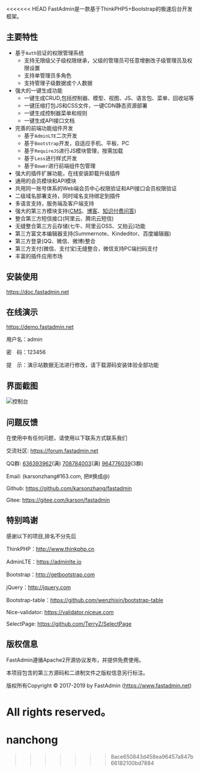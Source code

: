 <<<<<<< HEAD
FastAdmin是一款基于ThinkPHP5+Bootstrap的极速后台开发框架。


## **主要特性**

* 基于`Auth`验证的权限管理系统
    * 支持无限级父子级权限继承，父级的管理员可任意增删改子级管理员及权限设置
    * 支持单管理员多角色
    * 支持管理子级数据或个人数据
* 强大的一键生成功能
    * 一键生成CRUD,包括控制器、模型、视图、JS、语言包、菜单、回收站等
    * 一键压缩打包JS和CSS文件，一键CDN静态资源部署
    * 一键生成控制器菜单和规则
    * 一键生成API接口文档
* 完善的前端功能组件开发
    * 基于`AdminLTE`二次开发
    * 基于`Bootstrap`开发，自适应手机、平板、PC
    * 基于`RequireJS`进行JS模块管理，按需加载
    * 基于`Less`进行样式开发
    * 基于`Bower`进行前端组件包管理
* 强大的插件扩展功能，在线安装卸载升级插件
* 通用的会员模块和API模块
* 共用同一账号体系的Web端会员中心权限验证和API接口会员权限验证
* 二级域名部署支持，同时域名支持绑定到插件
* 多语言支持，服务端及客户端支持
* 强大的第三方模块支持([CMS](https://www.fastadmin.net/store/cms.html)、[博客](https://www.fastadmin.net/store/blog.html)、[知识付费问答](https://www.fastadmin.net/store/ask.html))
* 整合第三方短信接口(阿里云、腾讯云短信)
* 无缝整合第三方云存储(七牛、阿里云OSS、又拍云)功能
* 第三方富文本编辑器支持(Summernote、Kindeditor、百度编辑器)
* 第三方登录(QQ、微信、微博)整合
* 第三方支付(微信、支付宝)无缝整合，微信支持PC端扫码支付
* 丰富的插件应用市场

## **安装使用**

https://doc.fastadmin.net

## **在线演示**

https://demo.fastadmin.net

用户名：admin

密　码：123456

提　示：演示站数据无法进行修改，请下载源码安装体验全部功能

## **界面截图**
![控制台](https://gitee.com/uploads/images/2017/0411/113717_e99ff3e7_10933.png "控制台")

## **问题反馈**

在使用中有任何问题，请使用以下联系方式联系我们

交流社区: https://forum.fastadmin.net

QQ群: [636393962](https://jq.qq.com/?_wv=1027&k=487PNBb)(满) [708784003](https://jq.qq.com/?_wv=1027&k=5ObjtwM)(满) [964776039](https://jq.qq.com/?_wv=1027&k=59qjU2P)(3群)

Email: (karsonzhang#163.com, 把#换成@)

Github: https://github.com/karsonzhang/fastadmin

Gitee: https://gitee.com/karson/fastadmin

## **特别鸣谢**

感谢以下的项目,排名不分先后

ThinkPHP：http://www.thinkphp.cn

AdminLTE：https://adminlte.io

Bootstrap：http://getbootstrap.com

jQuery：http://jquery.com

Bootstrap-table：https://github.com/wenzhixin/bootstrap-table

Nice-validator: https://validator.niceue.com

SelectPage: https://github.com/TerryZ/SelectPage


## **版权信息**

FastAdmin遵循Apache2开源协议发布，并提供免费使用。

本项目包含的第三方源码和二进制文件之版权信息另行标注。

版权所有Copyright © 2017-2019 by FastAdmin (https://www.fastadmin.net)

All rights reserved。
=======
# nanchong
>>>>>>> 8ace650843d458ea96457a847b66182100bd7884
